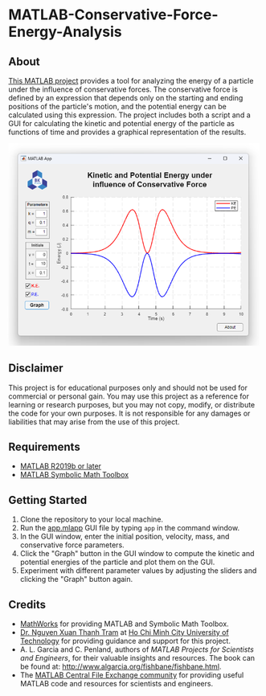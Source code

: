 # MATLAB-Conservative-Force-Energy-Analysis

## About

[This MATLAB project](https://github.com/datdadev/MATLAB-Conservative-Force-Energy-Analysis/blob/main/pdfs/topic.pdf) provides a tool for analyzing the energy of a particle under the influence of conservative forces. The conservative force is defined by an expression that depends only on the starting and ending positions of the particle's motion, and the potential energy can be calculated using this expression. The project includes both a script and a GUI for calculating the kinetic and potential energy of the particle as functions of time and provides a graphical representation of the results.

<img src="images/preview.png" width="500">

## Disclaimer

This project is for educational purposes only and should not be used for commercial or personal gain. You may use this project as a reference for learning or research purposes, but you may not copy, modify, or distribute the code for your own purposes. It is not responsible for any damages or liabilities that may arise from the use of this project.

## Requirements

- [MATLAB R2019b or later](https://www.mathworks.com/products/matlab.html)
- [MATLAB Symbolic Math Toolbox](https://www.mathworks.com/products/symbolic.html)

## Getting Started

1. Clone the repository to your local machine.
2. Run the [app.mlapp](https://github.com/datdadev/MATLAB-Conservative-Force-Energy-Analysis/blob/main/app.mlapp) GUI file by typing `app` in the command window.
3. In the GUI window, enter the initial position, velocity, mass, and conservative force parameters.
4. Click the "Graph" button in the GUI window to compute the kinetic and potential energies of the particle and plot them on the GUI.
5. Experiment with different parameter values by adjusting the sliders and clicking the "Graph" button again.

## Credits

- [MathWorks](https://www.mathworks.com/) for providing MATLAB and Symbolic Math Toolbox.
- [Dr. Nguyen Xuan Thanh Tram](https://fas.hcmut.edu.vn/personnel/nxttram) at [Ho Chi Minh City University of Technology](https://hcmut.edu.vn) for providing guidance and support for this project.
- A. L. Garcia and C. Penland, authors of *MATLAB Projects for Scientists and Engineers*, for their valuable insights and resources. The book can be found at: http://www.algarcia.org/fishbane/fishbane.html.
- The [MATLAB Central File Exchange community](https://www.mathworks.com/matlabcentral/fileexchange/2268-projects-for-scientists-and-engineers) for providing useful MATLAB code and resources for scientists and engineers.
